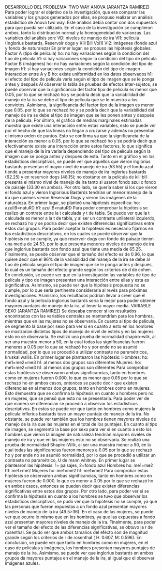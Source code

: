 DESARROLLO DEL PROBLEMA: 
TWO WAY ANOVA (ARANTZA RAMIREZ)
Para poder lograr el objetivo de la investigación, que era comparar las variables y los grupos generados por ellas, se propuso realizar un análisis estadístico de Anova two way. Este análisis debía contar con dos supuestos para que pueda ser utilizado. En el caso de la investigación se cumplieron ambos, tanto la distribución normal y la homogeneidad de varianzas. 
Las variables del análisis son:
VD: niveles de manejo de ira
VI1: película (Inglorius bastards, Reservoir dogs y Kill Bill Vol1)
VI2: imágenes (fondo azul y fondo de naturaleza)
En primer lugar, se propuso las hipótesis globales:
Factor A (tipo de película)
ho: no hay variaciones según la condición del tipo de película
h1: si hay variaciones según la condición del tipo de película
Factor B (imágenes)
ho: no hay variaciones según la condición del tipo de imagen
h1: si hay variaciones según la condición del tipo de imagen
Interaccion entre A y B
ho: existe uniformidad en los datos observados
h1: el efecto del tipo de película varía según el tipo de imagen que se le ponga antes y después
Al observar la tabla de pruebas de efectos inter-sujetos, se puede observar que la significancia del factor tipo de película es menor que 0.05, por lo que se rechazó ho y se podría decir que la variabilidad del manejo de la ira se debe al tipo de película que se le muestra a los convictos. Asimismo, la significancia del factor tipo de la imagen es menor que 0.05, por lo que se rechazó ho y se podría decir que la variabilidad del manejo de ira se debe al tipo de imagen que se les ponen antes y después de la película. 
Por último, el gráfico de medias marginales estimadas muestra que existe una interacción entre estas variables, esto se puede ver por el hecho de que las líneas no llegan a cruzarse y además no presentan el mismo orden de puntos. Esto se confirma ya que la significancia de la interacción es menor a 0.05, por lo que se rechazó ho y se podría decir que efectivamente existe una interacción entre estos factores, lo que significa que el manejo de la ira variaría dependiendo del tipo de película según la imagen que se ponga antes y después de esta. 
Tanto en el gráfico y en los estadísticos descriptivos, se puede ver que aquellos que vieron inglorius bastards presentan el mayor nivel de manejo de ira (53.55) y el fondo azul tiende a presentar mayores niveles de manejo de ira inglorius bastards (62.25) y en reservoir dogs (48.15); no obstante en la película de kill bill presenta el mismo nivel de manejo de ira tanto si usaron fondo azul o fondo de paisaje (33.30 en ambos).
Por otro lado, se quería saber si los que vieron el fondo azul y vieron Inglorious Basterds tendrían un menor manejo de la ira que quienes vieron Reservoir Dogs y vieron las imágenes de la naturaleza.
En primer lugar, se planteó una hipótesis especifica:
ho: azulIB=natuRD
h1: azulIB<natuRD
Para poder comprobar la hipótesis se realizo un contrate entre la t calculada y t de tabla. Se puede ver que la t calculada es menor a la t de tabla, y al ser un contraste unilateral izquierdo, se rechazó ho y se podría decir que existen diferencias significativas entre estos dos grupos. Para poder aceptar la hipótesis es necesario fijarnos en los estadísticos descriptivos, en los cuales se puede observar que la hipótesis no se cumple, ya que reservoir dogs con fondo de paisaje tienen una media de 24.53, por lo que presenta menores niveles de manejo de ira que inglorius bastards con fondo azul que tiene una media de 65.25.
Finalmente, se puede observar que el tamaño del efecto es de 0.96, lo que quiere decir que el 96% de la variabilidad del manejo de la ira se debe al tipo de película según el tipo de imagen que se le ponga antes y después, lo cual es un tamaño del efecto grande según los criterios de d de cohen. 
En conclusión, se puede ver que en la investigación las variables de tipo de película y tipo de imagen presentan una interacción entre ellas y esta es significativa. Asimismo, se puede ver que la hipótesis propuesta no se cumple, por lo que sería pertinente considerarla al revés para próximas investigaciones. Asimismo, los resultados podrían llevar a creer que el fondo azul y la película inglorius bastards sería la mejor para poder obtener mayores puntajes de manejo de la ira, al tener la mayor media. 
VARIABLE SEXO (ARANTZA RAMIREZ)
Se deseaba conocer si los resultados encontrados con las variables centrales se mantendrían para los hombres, mientras que en las mujeres no se observaría. 
En cuanto al tipo de película, se segmento la base por sexo para ver si en cuanto a esto en los hombres se mostrarían distintos tipos de manejo de nivel de estrés y en las mujeres esto no se observaría. 
Se realizó una prueba de normalidad shapiro-wilk, al ser una muestra menor a 50, en la cual todas las significancias fueron menores a 0.05 por lo que se rechazó ho y por ende no se asumió normalidad, por lo que se procedió a utilizar contraste no paramétricos, kruskal wallis. 
En primer lugar se plantearon las hipótesis:
Hombres:
ho: me1=me2=me3
h1: al menos dos grupos son diferentes
Mujeres:
ho: me1=me2=me3
h1: al menos dos grupos son diferentes
Para comprobar estas hipótesis se observaron ambas significancias, tanto en hombres como en mujeres fueron 0.000, lo que es menor que 0.05 por lo que se rechazó ho en ambos casos, entonces se puede decir que existen diferencias en al menos dos grupos, tanto en hombres como en mujeres. Esto demuestra que se confirma la hipótesis en cuanto a hombres pero no en mujeres, que se pensó que esto no se presentaría. 
Para poder ver de que manera se diferencian se procedió a observar los estadísticos descriptivos. En estos se puede ver que tanto en hombres como mujeres la película inflorius bastards tuvo un mayor puntaje de manejo de la ira. No obstante, se puede ver también que los hombres tienen mayores niveles de manejo de la ira que las mujeres en el total de los puntajes. 
En cuanto al tipo de imagen, se segmentó la base por sexo para ver si en cuanto a esto los hombres que vieron la imagen de naturaleza tendrían mayores niveles de manejo de ira y que en las mujeres esto no se observaría.
Se realizó una prueba de normalidad Shapiro-Wilk, al ser una muestra menor a 50, en la cual todas las significancias fueron menores a 0.05 por lo que se rechazó ho y por ende no se asumió normalidad, por lo que se procedió a utilizar un contraste no paramétrico, U de mann whitney.
En primer lugar se plantearon las hipótesis:
1= paisajes, 2=fondo azul
Hombres
ho: me1=me2
h1: me1>me2
Mujeres
ho: me1=me2
h1: me1≠me2
Para comprobar estas hipótesis se observaron ambas significancias, tanto en hombres como en mujeres fueron de 0.000, lo que es menor a 0.05 por lo que se rechazó ho en ambos casos, entonces se pueden decir que existen diferencias significativas entre estos dos grupos. Por otro lado, para poder ver si se confirma la hipótesis en cuanto a los hombres se tuvo que observar los estadísticos descriptivos, se pudo ver que la hipótesis no se cumple, ya que las personas que fueron expuestas a un fondo azul presentan mayores niveles de manejo de la ira (49.5>36). En el caso de las mujeres, se puede ver que ocurre lo mismo que en los hombres, ya que las expuestas a fondo azul presentan mayores niveles de manejo de la ira.
Finalmente, para poder ver el tamaño del efecto de las diferencias significativas, se obtuvo la r de rosenthal. Se pudo ver que ambos tamaños del efecto son de magnitud grande según los criterios de r de rosenthal ( H: 0.607, M: 0.596).
En conclusión, se puede ver que tanto en hombres como en mujeres, en el caso de películas y imágenes, los hombres presentan mayores puntajes de manejo de la ira. Asimismo, se puede ver que inglorius bastards en ambos grupos da mayores puntajes en el manejo de la ira, al igual que el observar imágenes azules. 



